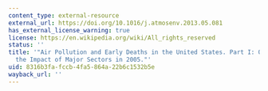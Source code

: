 ```yaml
---
content_type: external-resource
external_url: https://doi.org/10.1016/j.atmosenv.2013.05.081
has_external_license_warning: true
license: https://en.wikipedia.org/wiki/All_rights_reserved
status: ''
title: '"Air Pollution and Early Deaths in the United States. Part I: Quantifying
  the Impact of Major Sectors in 2005."'
uid: 8316b3fa-fccb-4fa5-864a-22b6c1532b5e
wayback_url: ''
---
```

